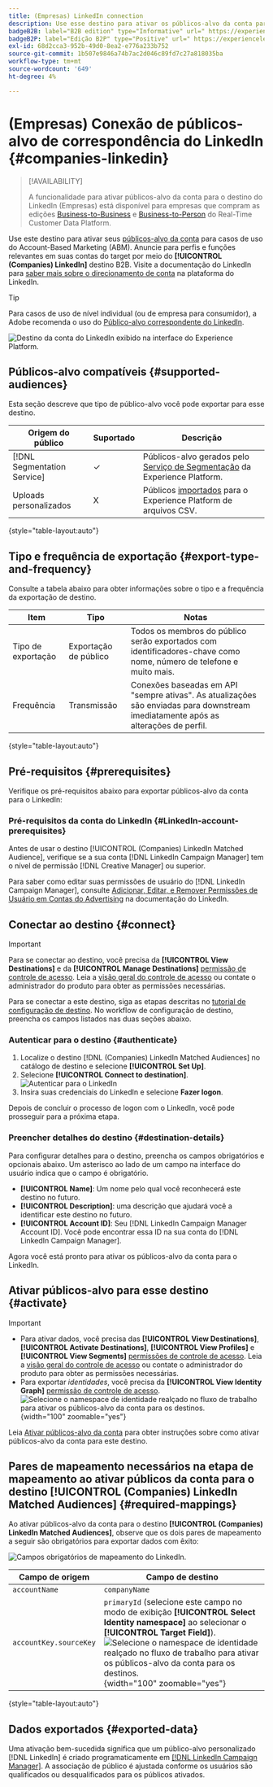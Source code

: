 ```yaml
---
title: (Empresas) LinkedIn connection
description: Use esse destino para ativar os públicos-alvo da conta para os casos de uso do Account-Based Marketing (ABM). Ative perfis para suas campanhas do LinkedIn para direcionamento de público, personalização e supressão, com base em emails com hash.
badgeB2B: label="B2B edition" type="Informative" url=" https://experienceleague.adobe.com/docs/experience-platform/rtcdp/intro/rtcdp-intro/overview.html?lang=pt-BR#rtcdp-editions newtab=true"
badgeB2P: label="Edição B2P" type="Positive" url=" https://experienceleague.adobe.com/docs/experience-platform/rtcdp/intro/rtcdp-intro/overview.html?lang=pt-BR#rtcdp-editions newtab=true"
exl-id: 68d2cca3-952b-49d0-8ea2-e776a233b752
source-git-commit: 1b507e9846a74b7ac2d046c89fd7c27a818035ba
workflow-type: tm+mt
source-wordcount: '649'
ht-degree: 4%

---
```


# (Empresas) Conexão de públicos-alvo de correspondência do LinkedIn {#companies-linkedin}

>[!AVAILABILITY]
>
>A funcionalidade para ativar públicos-alvo da conta para o destino do LinkedIn (Empresas) está disponível para empresas que compram as edições [Business-to-Business](/help/rtcdp/overview.md#rtcdp-b2b) e [Business-to-Person](/help/rtcdp/overview.md#rtcdp-b2p) do Real-Time Customer Data Platform.

Use este destino para ativar seus [públicos-alvo da conta](/help/segmentation/types/account-audiences.md) para casos de uso do Account-Based Marketing (ABM). Anuncie para perfis e funções relevantes em suas contas do target por meio do **[!UICONTROL (Companies) LinkedIn]** destino B2B. Visite a documentação do LinkedIn para [saber mais sobre o direcionamento de conta](https://business.linkedin.com/marketing-solutions/cx/21/10/ad-targeting/account-targeting) na plataforma do LinkedIn.

>[!TIP]
>
>Para casos de uso de nível individual (ou de empresa para consumidor), a Adobe recomenda o uso do [Público-alvo correspondente do LinkedIn](/help/destinations/catalog/social/linkedin.md).

![Destino da conta do LinkedIn exibido na interface do Experience Platform.](/help/destinations/assets/catalog/social/linkedin-b2b/linkedin-b2b-destination.png)

## Públicos-alvo compatíveis {#supported-audiences}

Esta seção descreve que tipo de público-alvo você pode exportar para esse destino.

| Origem do público | Suportado | Descrição |
|---------|----------|----------|
| [!DNL Segmentation Service] | ✓ | Públicos-alvo gerados pelo [Serviço de Segmentação](../../../segmentation/home.md) da Experience Platform. |
| Uploads personalizados | X | Públicos [importados](../../../segmentation/ui/overview.md#import-audience) para o Experience Platform de arquivos CSV. |

{style="table-layout:auto"}

## Tipo e frequência de exportação {#export-type-and-frequency}

Consulte a tabela abaixo para obter informações sobre o tipo e a frequência da exportação de destino.

| Item | Tipo | Notas |
|--------------|-----------|---------------------------|
| Tipo de exportação | Exportação de público | Todos os membros do público serão exportados com identificadores-chave como nome, número de telefone e muito mais. |
| Frequência | Transmissão | Conexões baseadas em API &quot;sempre ativas&quot;. As atualizações são enviadas para downstream imediatamente após as alterações de perfil. |

{style="table-layout:auto"}

## Pré-requisitos {#prerequisites}

Verifique os pré-requisitos abaixo para exportar públicos-alvo da conta para o LinkedIn:

### Pré-requisitos da conta do LinkedIn {#LinkedIn-account-prerequisites}

Antes de usar o destino [!UICONTROL (Companies) LinkedIn Matched Audience], verifique se a sua conta [!DNL LinkedIn Campaign Manager] tem o nível de permissão [!DNL Creative Manager] ou superior.

Para saber como editar suas permissões de usuário do [!DNL LinkedIn Campaign Manager], consulte [Adicionar, Editar, e Remover Permissões de Usuário em Contas do Advertising](https://www.linkedin.com/help/lms/answer/5753) na documentação do LinkedIn.

## Conectar ao destino {#connect}

>[!IMPORTANT]
> 
>Para se conectar ao destino, você precisa da **[!UICONTROL View Destinations]** e da **[!UICONTROL Manage Destinations]** [permissão de controle de acesso](/help/access-control/home.md#permissions). Leia a [visão geral do controle de acesso](/help/access-control/ui/overview.md) ou contate o administrador do produto para obter as permissões necessárias.

Para se conectar a este destino, siga as etapas descritas no [tutorial de configuração de destino](../../ui/connect-destination.md). No workflow de configuração de destino, preencha os campos listados nas duas seções abaixo.

### Autenticar para o destino {#authenticate}

1. Localize o destino [!DNL (Companies) LinkedIn Matched Audiences] no catálogo de destino e selecione **[!UICONTROL Set Up]**.
2. Selecione **[!UICONTROL Connect to destination]**.
   ![Autenticar para o LinkedIn](/help/destinations/assets/catalog/social/linkedin-b2b/authenticate-linkedin-destination.png)
3. Insira suas credenciais do LinkedIn e selecione **Fazer logon**.

Depois de concluir o processo de logon com o LinkedIn, você pode prosseguir para a próxima etapa.

### Preencher detalhes do destino {#destination-details}

Para configurar detalhes para o destino, preencha os campos obrigatórios e opcionais abaixo. Um asterisco ao lado de um campo na interface do usuário indica que o campo é obrigatório.

* **[!UICONTROL Name]**: Um nome pelo qual você reconhecerá este destino no futuro.
* **[!UICONTROL Description]**: uma descrição que ajudará você a identificar este destino no futuro.
* **[!UICONTROL Account ID]**: Seu [!DNL LinkedIn Campaign Manager Account ID]. Você pode encontrar essa ID na sua conta do [!DNL LinkedIn Campaign Manager].

Agora você está pronto para ativar os públicos-alvo da conta para o LinkedIn.

## Ativar públicos-alvo para esse destino {#activate}

>[!IMPORTANT]
> 
>* Para ativar dados, você precisa das **[!UICONTROL View Destinations]**, **[!UICONTROL Activate Destinations]**, **[!UICONTROL View Profiles]** e **[!UICONTROL View Segments]** [permissões de controle de acesso](/help/access-control/home.md#permissions). Leia a [visão geral do controle de acesso](/help/access-control/ui/overview.md) ou contate o administrador do produto para obter as permissões necessárias.
>* Para exportar *identidades*, você precisa da **[!UICONTROL View Identity Graph]** [permissão de controle de acesso](/help/access-control/home.md#permissions). <br> ![Selecione o namespace de identidade realçado no fluxo de trabalho para ativar os públicos-alvo da conta para os destinos.](/help/destinations/assets/ui/activate-account-audiences/identity-namespace-highlighted.png "Selecione o namespace de identidade realçado no fluxo de trabalho para ativar os públicos-alvo da conta para destinos."){width="100" zoomable="yes"}

Leia [Ativar públicos-alvo da conta](/help/destinations/ui/activate-account-audiences.md) para obter instruções sobre como ativar públicos-alvo da conta para este destino.

## Pares de mapeamento necessários na etapa de mapeamento ao ativar públicos da conta para o destino **[!UICONTROL (Companies) LinkedIn Matched Audiences]** {#required-mappings}

Ao ativar públicos-alvo da conta para o destino **[!UICONTROL (Companies) LinkedIn Matched Audiences]**, observe que os dois pares de mapeamento a seguir são obrigatórios para exportar dados com êxito:

![Campos obrigatórios de mapeamento do LinkedIn.](/help/destinations/assets/ui/activate-account-audiences/linkedin-mapping-required-fields.png)

| Campo de origem | Campo de destino |
|---------|----------|
| `accountName` | `companyName` |
| `accountKey.sourceKey` | `primaryId` (selecione este campo no modo de exibição **[!UICONTROL Select Identity namespace]** ao selecionar o **[!UICONTROL Target Field]**). <br> ![Selecione o namespace de identidade realçado no fluxo de trabalho para ativar os públicos-alvo da conta para os destinos.](/help/destinations/assets/ui/activate-account-audiences/identity-namespace-highlighted.png "Selecione o namespace de identidade realçado no fluxo de trabalho para ativar os públicos-alvo da conta para destinos."){width="100" zoomable="yes"} |

{style="table-layout:auto"}

## Dados exportados {#exported-data}

Uma ativação bem-sucedida significa que um público-alvo personalizado [!DNL LinkedIn] é criado programaticamente em [[!DNL LinkedIn Campaign Manager]](https://www.linkedin.com/campaignmanager/login). A associação de público é ajustada conforme os usuários são qualificados ou desqualificados para os públicos ativados.
